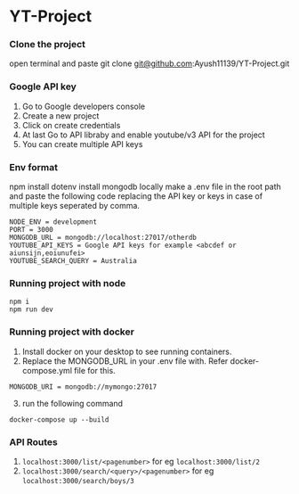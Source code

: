 # YT-Project

### Clone the project
open terminal and paste git clone git@github.com:Ayush11139/YT-Project.git

### Google API key
1. Go to Google developers console
2. Create a new project
3. Click on create credentials
4. At last Go to API libraby and enable youtube/v3 API for the project
5. You can create multiple API keys


### Env format
npm install dotenv
install mongodb locally
make a .env file in the root path and paste the following code replacing the API key or keys in case of multiple keys seperated by comma.

```
NODE_ENV = development
PORT = 3000
MONGODB_URL = mongodb://localhost:27017/otherdb
YOUTUBE_API_KEYS = Google API keys for example <abcdef or aiunsijn,eoiunufei>
YOUTUBE_SEARCH_QUERY = Australia
```
### Running project with node

```
npm i
npm run dev
```
### Running project with docker
1. Install docker on your desktop to see running containers.
2. Replace the MONGODB_URL in your .env file with. Refer docker-compose.yml file for this.

```
MONGODB_URI = mongodb://mymongo:27017
```
3. run the following command

```
docker-compose up --build
```
### API Routes

1. ```localhost:3000/list/<pagenumber>``` for eg ```localhost:3000/list/2```
2. ```localhost:3000/search/<query>/<pagenumber>``` for eg ```localhost:3000/search/boys/3```

